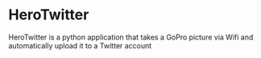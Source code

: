 # HeroTwitter
HeroTwitter is a python application that takes a GoPro picture via Wifi and automatically upload it to a Twitter account
